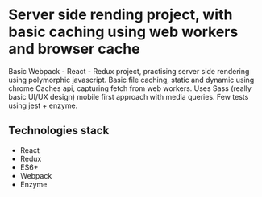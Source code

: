 # Server side rending project, with basic caching using web workers and browser cache

Basic Webpack - React - Redux project, practising server side rendering using polymorphic javascript.
Basic file caching, static and dynamic using chrome Caches api, capturing fetch from web workers.
Uses Sass (really basic UI/UX design) mobile first approach with media queries. 
Few tests using jest + enzyme.

## Technologies stack

- React
- Redux
- ES6+
- Webpack
- Enzyme